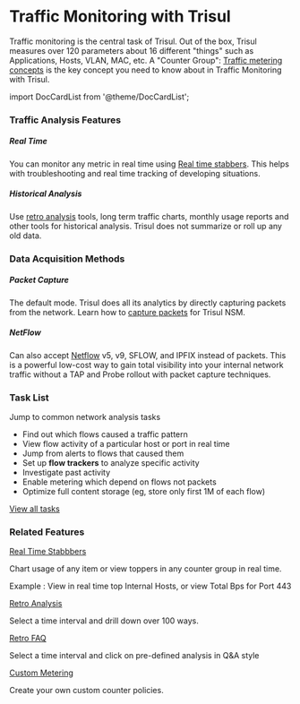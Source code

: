 # Traffic Monitoring with Trisul

Traffic monitoring is the central task of Trisul. Out of the box, Trisul
 measures over 120 parameters about 16 different "things" such as 
Applications, Hosts, VLAN, MAC, etc. A "Counter Group": [Traffic metering concepts](/docs/ug/cg/intro) is 
the key concept you need to know about in Traffic Monitoring with 
Trisul.

import DocCardList from '@theme/DocCardList';

<DocCardList />

### Traffic Analysis Features

##### Real Time

You can monitor any metric in real time using [Real time stabbers](/docs/ug/cg/stabber). This helps with troubleshooting and real time tracking of developing situations.

##### Historical Analysis

Use [retro analysis](/docs/ug/cg/retro) tools, long term traffic charts, monthly usage reports and other tools 
for historical analysis. Trisul does not summarize or roll up any old 
data.

### Data Acquisition Methods

##### Packet Capture

The default mode. Trisul does all its analytics by directly capturing packets from the network. Learn how to [capture packets](/docs/ag/install/input_packets) for Trisul NSM.

##### NetFlow

Can also accept [Netflow](/docs/ug/netflow/netflow_setup) v5, v9, SFLOW, and IPFIX instead of packets. This is a powerful 
low-cost way to gain total visibility into your internal network traffic
 without a TAP and Probe rollout with packet capture techniques.

### Task List

Jump to common network analysis tasks

- Find out which flows caused a traffic pattern
- View flow activity of a particular host or port in real time
- Jump from alerts to flows that caused them
- Set up **flow trackers** to analyze specific activity
- Investigate past activity
- Enable metering which depend on flows not packets
- Optimize full content storage (eg, store only first 1M of each flow)

[View all tasks](/docs/ug/cg/tasks)

### Related Features

[Real Time Stabbbers](/docs/ug/cg/stabber)

Chart usage of any item or view toppers in any counter group in real time.

Example : View in real time top Internal Hosts, or view Total Bps for Port 443

[Retro Analysis](/docs/ug/cg/retro)

Select a time interval and drill down over 100 ways.

[Retro FAQ](/docs/ug/cg/retrofaq)

Select a time interval and click on pre-defined analysis in Q&A style

[Custom Metering](/docs/ug/cg/custom)

Create your own custom counter policies.
